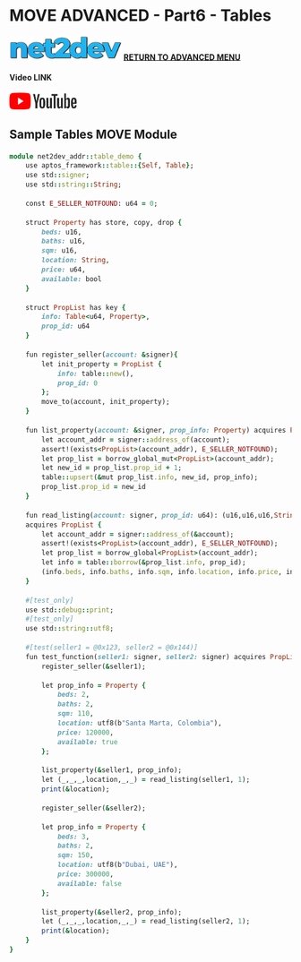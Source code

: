 # MOVE ADVANCED - Part6 - Tables

<img src="https://raw.githubusercontent.com/net2devcrypto/misc/main/net2dev-sociallogo.png" width="200px;" />
<a href="https://github.com/net2devcrypto/MOVE-Smart-Contracts/tree/main/index/ADVANCED"><b>RETURN TO ADVANCED MENU</b></a>

<h4>Video LINK</h4>
<a href="https://www.youtube.com/watch?v=CG3oScgUH3k" target="_blank"><img src="https://github.com/net2devcrypto/misc/blob/main/ytlogo2.png" width="120" height="30"></a>

## Sample Tables MOVE Module

```ruby
module net2dev_addr::table_demo {
    use aptos_framework::table::{Self, Table};
    use std::signer;
    use std::string::String;

    const E_SELLER_NOTFOUND: u64 = 0;

    struct Property has store, copy, drop {
        beds: u16,
        baths: u16,
        sqm: u16,
        location: String,
        price: u64,
        available: bool
    }

    struct PropList has key {
        info: Table<u64, Property>,
        prop_id: u64
    }

    fun register_seller(account: &signer){
        let init_property = PropList {
            info: table::new(),
            prop_id: 0
        };
        move_to(account, init_property);
    }

    fun list_property(account: &signer, prop_info: Property) acquires PropList {
        let account_addr = signer::address_of(account);
        assert!(exists<PropList>(account_addr), E_SELLER_NOTFOUND);
        let prop_list = borrow_global_mut<PropList>(account_addr);
        let new_id = prop_list.prop_id + 1;
        table::upsert(&mut prop_list.info, new_id, prop_info);
        prop_list.prop_id = new_id
    }

    fun read_listing(account: signer, prop_id: u64): (u16,u16,u16,String,u64,bool) 
    acquires PropList {
        let account_addr = signer::address_of(&account);
        assert!(exists<PropList>(account_addr), E_SELLER_NOTFOUND);
        let prop_list = borrow_global<PropList>(account_addr);
        let info = table::borrow(&prop_list.info, prop_id);
        (info.beds, info.baths, info.sqm, info.location, info.price, info.available)
    }

    #[test_only]
    use std::debug::print;
    #[test_only]
    use std::string::utf8;

    #[test(seller1 = @0x123, seller2 = @0x144)]
    fun test_function(seller1: signer, seller2: signer) acquires PropList {
        register_seller(&seller1);
        
        let prop_info = Property {
            beds: 2,
            baths: 2,
            sqm: 110,
            location: utf8(b"Santa Marta, Colombia"),
            price: 120000,
            available: true
        };

        list_property(&seller1, prop_info);
        let (_,_,_,location,_,_) = read_listing(seller1, 1);
        print(&location);

        register_seller(&seller2);
        
        let prop_info = Property {
            beds: 3,
            baths: 2,
            sqm: 150,
            location: utf8(b"Dubai, UAE"),
            price: 300000,
            available: false
        };

        list_property(&seller2, prop_info);
        let (_,_,_,location,_,_) = read_listing(seller2, 1);
        print(&location);
    }    
}
```
